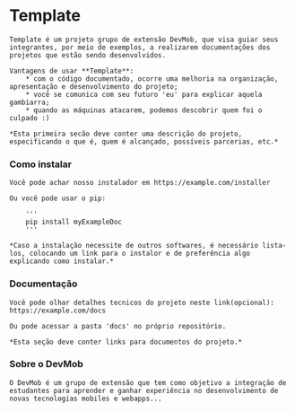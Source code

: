 # Template
 
 	Template é um projeto grupo de extensão DevMob, que visa guiar seus integrantes, por meio de exemplos, a realizarem documentações dos projetos que estão sendo desenvolvidos.
	
	Vantagens de usar **Template**:
		* com o código documentado, ocorre uma melhoria na organização, apresentação e desenvolvimento do projeto;
		* você se comunica com seu futuro 'eu' para explicar aquela gambiarra;
		* quando as máquinas atacarem, podemos descobrir quem foi o culpado :)
		
	*Esta primeira secão deve conter uma descrição do projeto, especificando o que é, quem é alcançado, possíveis parcerias, etc.*
		
### Como instalar
	Você pode achar nosso instalador em https://example.com/installer
	
	Ou você pode usar o pip:
	
		'''
		pip install myExampleDoc
		'''
		
	*Caso a instalação necessite de outros softwares, é necessário lista-los, colocando um link para o instalor e de preferência algo explicando como instalar.*
		
### Documentação

	Você pode olhar detalhes tecnicos do projeto neste link(opcional): https://example.com/docs
	
	Ou pode acessar a pasta 'docs' no próprio repositório.
	
	*Esta seção deve conter links para documentos do projeto.*
	
	
### Sobre o DevMob

	O DevMob é um grupo de extensão que tem como objetivo a integração de estudantes para aprender e ganhar experiência no desenvolvimento de novas tecnologias mobiles e webapps...
